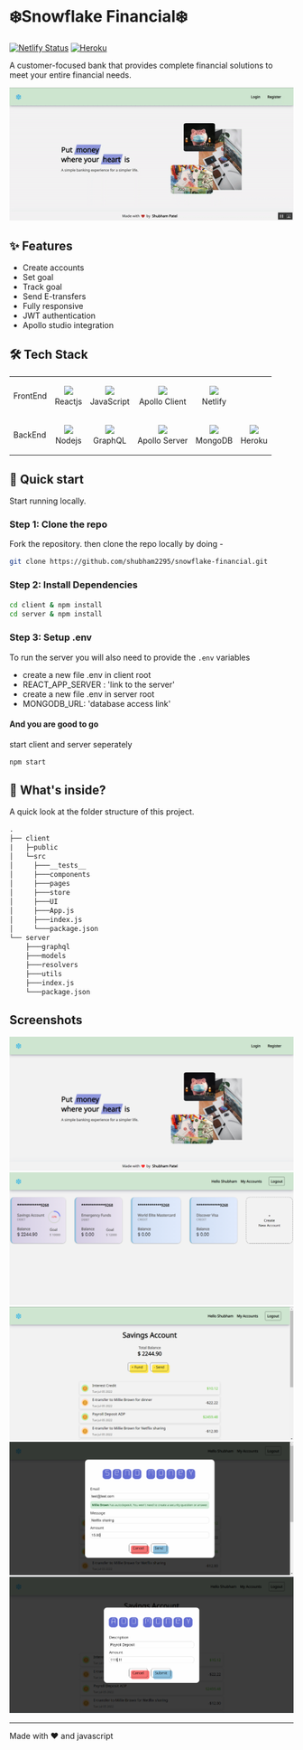 # ❄️Snowflake Financial❄️

[![Netlify Status](https://api.netlify.com/api/v1/badges/4cdbeec1-d7ee-420e-969d-94fca22492c4/deploy-status?branch=main)](https://app.netlify.com/sites/snowflake-financial/deploys) [![Heroku](https://heroku-badge.herokuapp.com/?app=shubham-tinyapp)]()

A customer-focused bank that provides complete financial solutions to meet your entire financial needs.

![snow](https://github.com/shubham2295/snowflake-financial/blob/main/docs/snow.gif)

## ✨ Features

- Create accounts
- Set goal
- Track goal
- Send E-transfers
- Fully responsive
- JWT authentication
- Apollo studio integration

## :hammer_and_wrench: Tech Stack

|          |                                                                                                                             |                                                                                                                                    |                                                                                                                                    |                                                                                                                               |                                                                                                                             |
| -------- | --------------------------------------------------------------------------------------------------------------------------- | ---------------------------------------------------------------------------------------------------------------------------------- | ---------------------------------------------------------------------------------------------------------------------------------- | ----------------------------------------------------------------------------------------------------------------------------- | --------------------------------------------------------------------------------------------------------------------------- |
| FrontEnd | <p align="center"><img src="https://shubhampatel.netlify.app/assets/placeholders/react.svg" height ="50"> <br />Reactjs</p> | <p align="center"><img src="https://shubhampatel.netlify.app/assets/placeholders/javascript.svg" height="50"> <br />JavaScript</p> | <p align="center"><img src="https://shubhampatel.netlify.app/assets/placeholders/apollo.svg" height ="50"> <br />Apollo Client</p> | <p align="center"><img src="https://shubhampatel.netlify.app/assets/placeholders/netlify.svg" height ="50"> <br />Netlify</p> |
| BackEnd  | <p align="center"><img src="https://shubhampatel.netlify.app/assets/placeholders/nodejs.svg" height ="50"> <br />Nodejs</p> | <p align="center"><img src="https://shubhampatel.netlify.app/assets/placeholders/graphql.svg" height="50"> <br />GraphQL</p>       | <p align="center"><img src="https://shubhampatel.netlify.app/assets/placeholders/apollo.svg" height ="50"> <br />Apollo Server</p> | <p align="center"><img src="https://shubhampatel.netlify.app/assets/placeholders/mongodb.svg" height ="50"> <br />MongoDB</p> | <p align="center"><img src="https://shubhampatel.netlify.app/assets/placeholders/heroku.svg" height ="50"> <br />Heroku</p> |

## :rocket: Quick start

Start running locally.

### Step 1: Clone the repo

Fork the repository. then clone the repo locally by doing -

```sh
git clone https://github.com/shubham2295/snowflake-financial.git
```

### Step 2: Install Dependencies

```sh
cd client & npm install
cd server & npm install
```

### Step 3: Setup .env

To run the server you will also need to provide the `.env` variables

- create a new file .env in client root
- REACT_APP_SERVER : 'link to the server'
- create a new file .env in server root
- MONGODB_URL: 'database access link'

#### And you are good to go

start client and server seperately

```sh
npm start
```

## :open_file_folder: What's inside?

A quick look at the folder structure of this project.

    .
    ├── client
    |   ├─public
    │   └─src
    │     ├───__tests__
    │     ├───components
    │     ├───pages
    │     ├───store
    │     ├───UI
    │     ├───App.js
    │     ├───index.js
    │     └───package.json
    └── server
        ├───graphql
        ├───models
        ├───resolvers
        ├───utils
        ├───index.js
        └───package.json

## Screenshots

![Homepage](https://github.com/shubham2295/snowflake-financial/blob/main/docs/home.png)
![accounts](https://github.com/shubham2295/snowflake-financial/blob/main/docs/accounts.png)
![accountdetail](https://github.com/shubham2295/snowflake-financial/blob/main/docs/details.png)
![etransfer](https://github.com/shubham2295/snowflake-financial/blob/main/docs/etransfer.png)
![deposit](https://github.com/shubham2295/snowflake-financial/blob/main/docs/deposit.png)

---

Made with :heart: and javascript
